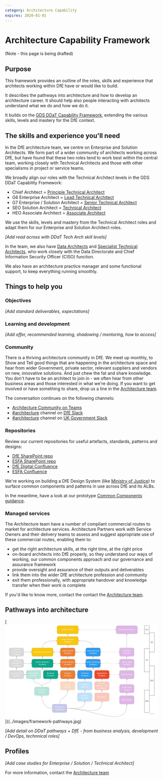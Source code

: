 ```yaml
---
category: Architecture Capability
expires: 2020-01-01
---
```


# Architecture Capability Framework

(Note - this page is being drafted)

## Purpose
This framework provides an outline of the roles, skills and experience that architects working within DfE have or would like to build.

It describes the pathways into architecture and
how to develop an architecture career. It should help also people interacting with
architects understand what we do and how we do it.

It builds on the [GDS DDaT Capability Framework](https://www.gov.uk/government/collections/digital-data-and-technology-profession-capability-framework),
extending the various skills, levels and mastery for the DfE context.

## The skills and experience you'll need
In the DfE architecture team, we centre on Enterprise and Solution Architects.
We form part of a wider community of architects working across DfE, but have found
that these two roles tend to work best within the central team, working closely
with Technical Architects and those with other specialisms in project or service teams.

We broadly align our roles with the Technical Architect levels in the GDS DDaT Capability Framework:
  * Chief Architect = [Principle Technical Architect](https://www.gov.uk/government/publications/principal-technical-architect-skills-they-need/principal-technical-architect-skills-they-need)
  * G6 Enterprise Architect = [Lead Technical Architect](https://www.gov.uk/government/publications/lead-technical-architect-skills-they-need/lead-technical-architect-skills-they-need)
  * G7 Enterprise / Solution Architect = [Senior Technical Architect](https://www.gov.uk/government/publications/senior-technical-architect-skills-they-need/senior-technical-architect-skills-they-need)
  * SEO Solution Architect = [Technical Architect](https://www.gov.uk/government/publications/technical-architect-skills-they-need/technical-architect-skills-they-need)
  * HEO Associate Architect = [Associate Architect](https://www.gov.uk/government/publications/associate-technical-architect-skills-they-need/associate-technical-architect-skills-they-need)

We use the skills, levels and mastery from the Technical Architect roles and adapt them for our Enterprise and Solution Architect roles.

*[Add read across with DDaT Tech Arch skill levels]*

In the team, we also have [Data Architects](https://www.gov.uk/government/publications/data-architect-role-description/data-architect-role-description)
and [Specialist Technical Architects](https://www.gov.uk/government/publications/technical-specialist-architect-role-description/technical-specialist-architect-role-description),
who work closely with the Data Directorate and Chief Information Security Officer (CISO) function.

We also have an architecture practice manager and some functional support, to keep everything running smoothly.

## Things to help you
### Objectives
*[Add standard deliverables, expectations]*
### Learning and development
*[Add offer, recommended learning, shadowing / mentoring, how to access]*
### Community

There is a thriving architecture community in DfE. We meet up monthly, to Show and Tell good things that are happening in the architecture space and hear from wider Government, private sector, relevant suppliers and vendors on new, innovative solutions. And just chew the fat and share knowledge. You don't have to be an architect to join in - we often hear from other business areas and those interested in what we're doing. If you want to get involved or have something to share, drop us a line in the [Architecture team](mailto:architecture.governance@education.gov.uk).

The conversation continues on the following channels:

- [Architecture Community on Teams](https://teams.microsoft.com/l/team/19%3a431430007aba4eceaddb4a0ab32dc412%40thread.skype/conversations?groupId=a7bd5aaa-9b44-4594-b058-4ac717af83d9&tenantId=fad277c9-c60a-4da1-b5f3-b3b8b34a82f9)
- [#architecture](https://app.slack.com/client/T50RK42V7/CFGA9DZSL) channel on [DfE Slack](https://ukgovernmentdfe.slack.com)
- [#architecture](https://app.slack.com/client/T04V6EBTR/C04V6F4SX) channel on [UK Government Slack](https://ukgovernmentdigital.slack.com)

### Repositories
Review our current repositories for useful artefacts, standards, patterns and designs:

- [DfE SharePoint repo](https://educationgovuk.sharepoint.com/sites/gp/WorkplaceDocuments)
- [ESFA SharePoint repo](https://educationgovuk.sharepoint.com/sites/ops-cto/strategyandarchitecture)
- [DfE Digital Confluence](https://dfedigital.atlassian.net)
- [ESFA Confluence](https://skillsfundingagency.atlassian.net)

We're working on building a DfE Design System (like [Ministry of Justice](https://moj-design-system.herokuapp.com/)) to surface common components and patterns in use across DfE and its ALBs.

In the meantime, have a look at our prototype [Common Components guidance](../common-components).

### Managed services

The Architecture team have a number of compliant commercial routes to market for architecture services. Architecture Partners work with Service Owners and their delivery teams to assess and suggest appropriate use of these commercial routes, enabling them to:
- get the right architecture skills, at the right time, at the right price
- on-board architects into DfE properly, so they understand our ways of working, our common components approach and our governance and assurance framework
- provide oversight and assurance of their outputs and deliverables
- link them into the wider DfE architecture profession and community
- exit them professionally, with appropriate handover and knowledge transfer when their work is complete

If you'd like to know more, contact the contact the [Architecture team](mailto:architecture.governance@education.gov.uk).

## Pathways into architecture
[![Image of the pathways into architecture](../images/framework-pathways.jpg)]((../images/framework-pathways.jpg)

*[Add detail on DDaT pathways + DfE - from business analysis, development / DevOps, technnical roles]*

## Profiles
*[Add case studies for Enterprise / Solution / Technical Architect]*

For more information, contact the [Architecture team](mailto:architecture.governance@education.gov.uk)
